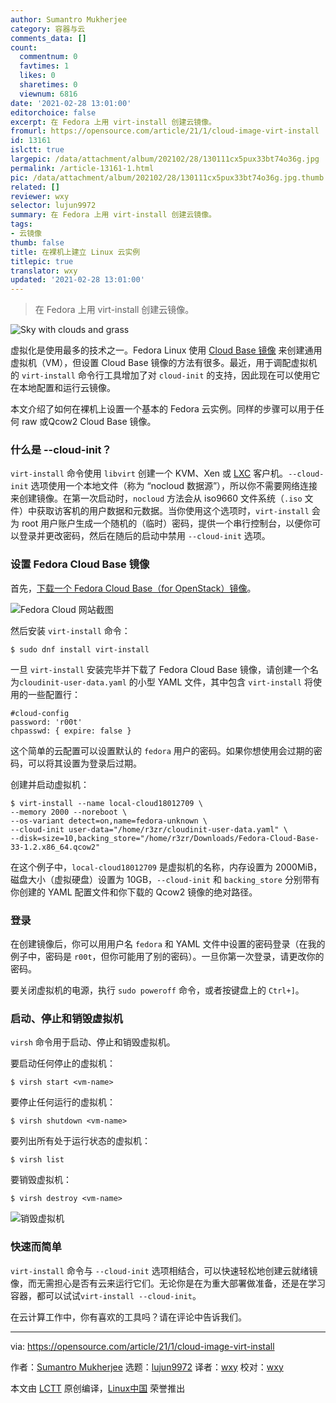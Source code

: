 ```yaml
---
author: Sumantro Mukherjee
category: 容器与云
comments_data: []
count:
  commentnum: 0
  favtimes: 1
  likes: 0
  sharetimes: 0
  viewnum: 6816
date: '2021-02-28 13:01:00'
editorchoice: false
excerpt: 在 Fedora 上用 virt-install 创建云镜像。
fromurl: https://opensource.com/article/21/1/cloud-image-virt-install
id: 13161
islctt: true
largepic: /data/attachment/album/202102/28/130111cx5pux33bt74o36g.jpg
permalink: /article-13161-1.html
pic: /data/attachment/album/202102/28/130111cx5pux33bt74o36g.jpg.thumb.jpg
related: []
reviewer: wxy
selector: lujun9972
summary: 在 Fedora 上用 virt-install 创建云镜像。
tags:
- 云镜像
thumb: false
title: 在裸机上建立 Linux 云实例
titlepic: true
translator: wxy
updated: '2021-02-28 13:01:00'
---
```



> 
> 在 Fedora 上用 virt-install 创建云镜像。
> 
> 
> 


![](/data/attachment/album/202102/28/130111cx5pux33bt74o36g.jpg "Sky with clouds and grass")


虚拟化是使用最多的技术之一。Fedora Linux 使用 [Cloud Base 镜像](https://alt.fedoraproject.org/cloud/) 来创建通用虚拟机（VM），但设置 Cloud Base 镜像的方法有很多。最近，用于调配虚拟机的 `virt-install` 命令行工具增加了对 `cloud-init` 的支持，因此现在可以使用它在本地配置和运行云镜像。


本文介绍了如何在裸机上设置一个基本的 Fedora 云实例。同样的步骤可以用于任何 raw 或Qcow2 Cloud Base 镜像。


### 什么是 --cloud-init？


`virt-install` 命令使用 `libvirt` 创建一个 KVM、Xen 或 [LXC](https://www.redhat.com/sysadmin/exploring-containers-lxc) 客户机。`--cloud-init` 选项使用一个本地文件（称为 “nocloud 数据源”），所以你不需要网络连接来创建镜像。在第一次启动时，`nocloud` 方法会从 iso9660 文件系统（`.iso` 文件）中获取访客机的用户数据和元数据。当你使用这个选项时，`virt-install` 会为 root 用户账户生成一个随机的（临时）密码，提供一个串行控制台，以便你可以登录并更改密码，然后在随后的启动中禁用 `--cloud-init` 选项。


### 设置 Fedora Cloud Base 镜像


首先，[下载一个 Fedora Cloud Base（for OpenStack）镜像](https://alt.fedoraproject.org/cloud/)。


![Fedora Cloud 网站截图](/data/attachment/album/202102/28/130121cauyuhhncm2lclfx.png "Fedora Cloud website")


然后安装 `virt-install` 命令：



```
$ sudo dnf install virt-install

```

一旦 `virt-install` 安装完毕并下载了 Fedora Cloud Base 镜像，请创建一个名为`cloudinit-user-data.yaml` 的小型 YAML 文件，其中包含 `virt-install` 将使用的一些配置行：



```
#cloud-config
password: 'r00t'
chpasswd: { expire: false }

```

这个简单的云配置可以设置默认的 `fedora` 用户的密码。如果你想使用会过期的密码，可以将其设置为登录后过期。


创建并启动虚拟机：



```
$ virt-install --name local-cloud18012709 \
--memory 2000 --noreboot \
--os-variant detect=on,name=fedora-unknown \
--cloud-init user-data="/home/r3zr/cloudinit-user-data.yaml" \
--disk=size=10,backing_store="/home/r3zr/Downloads/Fedora-Cloud-Base-33-1.2.x86_64.qcow2"

```

在这个例子中，`local-cloud18012709` 是虚拟机的名称，内存设置为 2000MiB，磁盘大小（虚拟硬盘）设置为 10GB，`--cloud-init` 和 `backing_store` 分别带有你创建的 YAML 配置文件和你下载的 Qcow2 镜像的绝对路径。


### 登录


在创建镜像后，你可以用用户名 `fedora` 和 YAML 文件中设置的密码登录（在我的例子中，密码是 `r00t`，但你可能用了别的密码）。一旦你第一次登录，请更改你的密码。


要关闭虚拟机的电源，执行 `sudo poweroff` 命令，或者按键盘上的 `Ctrl+]`。


### 启动、停止和销毁虚拟机


`virsh` 命令用于启动、停止和销毁虚拟机。


要启动任何停止的虚拟机：



```
$ virsh start <vm-name>

```

要停止任何运行的虚拟机：



```
$ virsh shutdown <vm-name>

```

要列出所有处于运行状态的虚拟机：



```
$ virsh list

```

要销毁虚拟机：



```
$ virsh destroy <vm-name>

```

![销毁虚拟机](/data/attachment/album/202102/28/130121fd0yz9dsnqsvqvms.png "Destroying a VM")


### 快速而简单


`virt-install` 命令与 `--cloud-init` 选项相结合，可以快速轻松地创建云就绪镜像，而无需担心是否有云来运行它们。无论你是在为重大部署做准备，还是在学习容器，都可以试试`virt-install --cloud-init`。


在云计算工作中，你有喜欢的工具吗？请在评论中告诉我们。




---


via: <https://opensource.com/article/21/1/cloud-image-virt-install>


作者：[Sumantro Mukherjee](https://opensource.com/users/sumantro) 选题：[lujun9972](https://github.com/lujun9972) 译者：[wxy](https://github.com/wxy) 校对：[wxy](https://github.com/wxy)


本文由 [LCTT](https://github.com/LCTT/TranslateProject) 原创编译，[Linux中国](https://linux.cn/) 荣誉推出